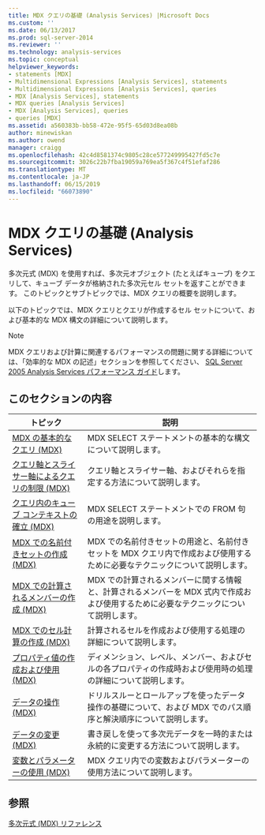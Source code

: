 ```yaml
---
title: MDX クエリの基礎 (Analysis Services) |Microsoft Docs
ms.custom: ''
ms.date: 06/13/2017
ms.prod: sql-server-2014
ms.reviewer: ''
ms.technology: analysis-services
ms.topic: conceptual
helpviewer_keywords:
- statements [MDX]
- Multidimensional Expressions [Analysis Services], statements
- Multidimensional Expressions [Analysis Services], queries
- MDX [Analysis Services], statements
- MDX queries [Analysis Services]
- MDX [Analysis Services], queries
- queries [MDX]
ms.assetid: a560383b-bb58-472e-95f5-65d03d8ea08b
author: minewiskan
ms.author: owend
manager: craigg
ms.openlocfilehash: 42c4d8581374c9805c28ce577249995427fd5c7e
ms.sourcegitcommit: 3026c22b7fba19059a769ea5f367c4f51efaf286
ms.translationtype: MT
ms.contentlocale: ja-JP
ms.lasthandoff: 06/15/2019
ms.locfileid: "66073890"
---
```

# <a name="mdx-query-fundamentals-analysis-services"></a>MDX クエリの基礎 (Analysis Services)
  多次元式 (MDX) を使用すれば、多次元オブジェクト (たとえばキューブ) をクエリして、キューブ データが格納された多次元セル セットを返すことができます。 このトピックとサブトピックでは、MDX クエリの概要を説明します。  
  
 以下のトピックでは、MDX クエリとクエリが作成するセル セットについて、および基本的な MDX 構文の詳細について説明します。  
  
> [!NOTE]  
>  MDX クエリおよび計算に関連するパフォーマンスの問題に関する詳細については、「効率的な MDX の記述」セクションを参照してください、 [SQL Server 2005 Analysis Services パフォーマンス ガイド](https://docsbay.net/Microsoft-SQL-Server-2005-Analysis-Services-Performance-Guide)します。  
  
## <a name="in-this-section"></a>このセクションの内容  
  
|トピック|説明|  
|-----------|-----------------|  
|[MDX の基本的なクエリ &#40;MDX&#41;](mdx-query-the-basic-query.md)|MDX SELECT ステートメントの基本的な構文について説明します。|  
|[クエリ軸とスライサー軸によるクエリの制限 &#40;MDX&#41;](mdx-query-and-slicer-axes-restricting-the-query.md)|クエリ軸とスライサー軸、およびそれらを指定する方法について説明します。|  
|[クエリ内のキューブ コンテキストの確立 &#40;MDX&#41;](establishing-cube-context-in-a-query-mdx.md)|MDX SELECT ステートメントでの FROM 句の用途を説明します。|  
|[MDX での名前付きセットの作成 &#40;MDX&#41;](mdx-named-sets-building-named-sets.md)|MDX での名前付きセットの用途と、名前付きセットを MDX クエリ内で作成および使用するために必要なテクニックについて説明します。|  
|[MDX での計算されるメンバーの作成 &#40;MDX&#41;](mdx-calculated-members-building-calculated-members.md)|MDX での計算されるメンバーに関する情報と、計算されるメンバーを MDX 式内で作成および使用するために必要なテクニックについて説明します。|  
|[MDX でのセル計算の作成 &#40;MDX&#41;](../../multidimensional-models-olap-logical-cube-objects/calculations.md)|計算されるセルを作成および使用する処理の詳細について説明します。|  
|[プロパティ値の作成および使用 &#40;MDX&#41;](../../creating-and-using-property-values-mdx.md)|ディメンション、レベル、メンバー、およびセルの各プロパティの作成時および使用時の処理の詳細について説明します。|  
|[データの操作 &#40;MDX&#41;](mdx-data-manipulation-manipulating-data.md)|ドリルスルーとロールアップを使ったデータ操作の基礎について、および MDX でのパス順序と解決順序について説明します。|  
|[データの変更 &#40;MDX&#41;](mdx-data-modification-modifying-data.md)|書き戻しを使って多次元データを一時的または永続的に変更する方法について説明します。|  
|[変数とパラメーターの使用 &#40;MDX&#41;](using-variables-and-parameters-mdx.md)|MDX クエリ内での変数およびパラメーターの使用方法について説明します。|  
  
## <a name="see-also"></a>参照  
 [多次元式 &#40;MDX&#41; リファレンス](/sql/mdx/multidimensional-expressions-mdx-reference)  
  
  
